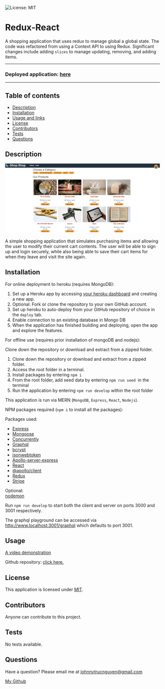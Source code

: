 ![License: MIT](https://img.shields.io/badge/License-MIT-yellow.svg)
# Redux-React
A shopping application that uses redux to manage global a global state.  The code was refactored from using a Context API to using Redux.  Significant changes include adding `slices` to manage updating, removing, and adding items.

***
### Deployed application: [here](https://react-redux-jtn.herokuapp.com/)
***

## Table of contents
* [Description](#description)
* [Installation](#installation)
* [Usage and links](#usage)
* [License](#license)
* [Contributors](#contributors)
* [Tests](#tests)
* [Questions](#questions)

## Description

<img src='./assets/front_page_ss.png'/>

A simple shopping application that simulates purchasing items and allowing the user to modify their current cart contents.  The user will be able to sign up and login securely, while also being able to save their cart items for when they leave and visit the site again.


## Installation

For online deployment to heroku (requires MongoDB):
<ol>
<li>Set up a Heroku app by accessing <a href='dashboard.heroku.com/apps'>your heroku dashboard</a> and creating a new app.</li>
<li>Optional: Fork or clone the repository to your own GitHub account.</li>
<li>Set up heroku to auto-deploy from your GitHub repository of choice in the <code>deploy</code> tab. </li>
<li>Enable connection to an existing database in Mongo DB</li>
<li>When the application has finished building and deploying, open the app and explore the features.</li>
</ol>

For offline use (requires prior installation of mongoDB and nodejs):

Clone down the repository or download and extract from a zipped folder.
<ol>
<li>Clone down the repository or download and extract from a zipped folder.</li>
<li>Access the root folder in a terminal.</li>
<li>Install packages by entering <code>npm i</code></li>
<li>From the root folder, add seed data by entering <code>npm run seed </code>in the terminal</li>
<li>Run the application by entering <code>npm run develop</code> within the root folder</li>
</ol>

This application is run via MERN (`MongoDB`, `Express`, `React`, `Nodejs`).

NPM packages required (`npm i` to install all the packages):

Packages used:
<ul>
<li><a href="https://www.npmjs.com/package/express">Express</a></li>
<li><a href="https://www.npmjs.com/package/mongoose">Mongoose</a></li>
<li><a href="https://www.npmjs.com/package/concurrently">Concurrently</a></li>
<li><a href="https://www.npmjs.com/package/graphql">Graphql</a></li>
<li><a href="https://www.npmjs.com/package/bcrypt">bcrypt</a></li>
<li><a href="https://www.npmjs.com/package/jsonwebtoken">jsonwebtoken</a></li>
<li><a href="https://www.npmjs.com/package/apollo-server-express">Apollo-server-express</a></li>
<li><a href="https://reactjs.org/">React</a></li>
<li><a href="https://www.npmjs.com/package/@apollo/client">@apollo/client</a></li>
<li><a href='https://redux.js.org'>Redux</a></li>
<li><a href='https://stripe.com/docs/js'>Stripe</a></li>
</ul>

Optional:<br/>
[nodemon](https://www.npmjs.com/package/nodemon)

Run `npm run develop` to start both the client and server on ports 3000 and 3001 respectively.

The graphql playground can be accessed via http://www.localhost:3001/graphql which defaults to port 3001.

## Usage

<a href = 'https://drive.google.com/file/d/13RK5cCItBZbFsSWM8-YPX_CXVnp9keym/view'> A video demonstration </a>


Github repository: [click here.](#)

## License

This application is licensed under [MIT]((https://opensource.org/licenses/MIT)).

## Contributors

Anyone can contribute to this project.

## Tests

No tests available.

## Questions
Have a question? Please email me at johnnytrucnguyen@gmail.com

[My Github](https://www.github.com/nguyenjohnnyt)
